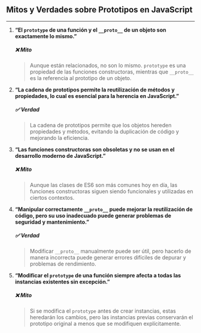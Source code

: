 ## Mitos y Verdades sobre Prototipos en JavaScript  
---  

1. **“El `prototype` de una función y el `__proto__` de un objeto son exactamente lo mismo.”**  
   ##### ❌ Mito  
   > Aunque están relacionados, no son lo mismo. `prototype` es una propiedad de las funciones constructoras, mientras que `__proto__` es la referencia al prototipo de un objeto.  

2. **“La cadena de prototipos permite la reutilización de métodos y propiedades, lo cual es esencial para la herencia en JavaScript.”**  
   ##### ✅ Verdad  
   > La cadena de prototipos permite que los objetos hereden propiedades y métodos, evitando la duplicación de código y mejorando la eficiencia.  

3. **“Las funciones constructoras son obsoletas y no se usan en el desarrollo moderno de JavaScript.”**  
   ##### ❌ Mito  
   > Aunque las clases de ES6 son más comunes hoy en día, las funciones constructoras siguen siendo funcionales y utilizadas en ciertos contextos.  

4. **“Manipular correctamente `__proto__` puede mejorar la reutilización de código, pero su uso inadecuado puede generar problemas de seguridad y mantenimiento.”**  
   ##### ✅ Verdad  
   > Modificar `__proto__` manualmente puede ser útil, pero hacerlo de manera incorrecta puede generar errores difíciles de depurar y problemas de rendimiento.  

5. **“Modificar el `prototype` de una función siempre afecta a todas las instancias existentes sin excepción.”**  
   ##### ❌ Mito  
   > Si se modifica el `prototype` antes de crear instancias, estas heredarán los cambios, pero las instancias previas conservarán el prototipo original a menos que se modifiquen explícitamente.
